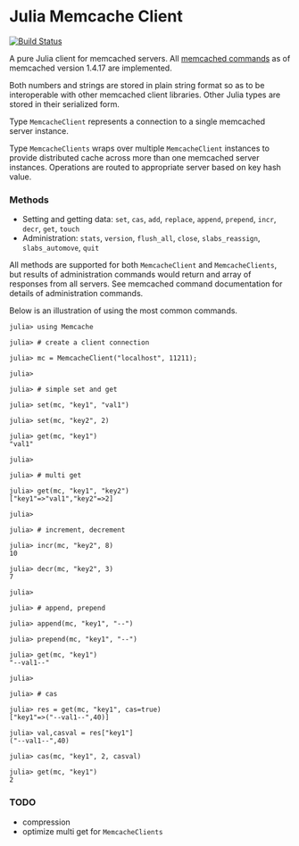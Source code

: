 # Julia Memcache Client

[![Build Status](https://travis-ci.org/tanmaykm/Memcache.jl.png)](https://travis-ci.org/tanmaykm/Memcache.jl)

A pure Julia client for memcached servers. All [memcached commands](https://code.google.com/p/memcached/wiki/NewCommands) as of memcached version 1.4.17 are implemented.

Both numbers and strings are stored in plain string format so as to be interoperable with other memcached client libraries. Other Julia types are stored in their serialized form.

Type `MemcacheClient` represents a connection to a single memcached server instance.

Type `MemcacheClients` wraps over multiple `MemcacheClient` instances to provide distributed cache across more than one memcached server instances. Operations are routed to appropriate server based on key hash value.


### Methods
- Setting and getting data: `set`, `cas`, `add`, `replace`, `append`, `prepend`, `incr`, `decr`, `get`, `touch`
- Administration: `stats`, `version`, `flush_all`, `close`, `slabs_reassign`, `slabs_automove`, `quit`

All methods are supported for both `MemcacheClient` and `MemcacheClients`, but results of administration commands would return and array of responses from all servers. See memcached command documentation for details of administration commands. 

Below is an illustration of using the most common commands.

````
julia> using Memcache

julia> # create a client connection

julia> mc = MemcacheClient("localhost", 11211);

julia> 

julia> # simple set and get

julia> set(mc, "key1", "val1")

julia> set(mc, "key2", 2)

julia> get(mc, "key1")
"val1"

julia> 

julia> # multi get

julia> get(mc, "key1", "key2")
["key1"=>"val1","key2"=>2]

julia> 

julia> # increment, decrement

julia> incr(mc, "key2", 8)
10

julia> decr(mc, "key2", 3)
7

julia> 

julia> # append, prepend

julia> append(mc, "key1", "--")

julia> prepend(mc, "key1", "--")

julia> get(mc, "key1")
"--val1--"

julia> 

julia> # cas

julia> res = get(mc, "key1", cas=true)
["key1"=>("--val1--",40)]

julia> val,casval = res["key1"]
("--val1--",40)

julia> cas(mc, "key1", 2, casval)

julia> get(mc, "key1")
2
````



### TODO
- compression
- optimize multi get for `MemcacheClients`

